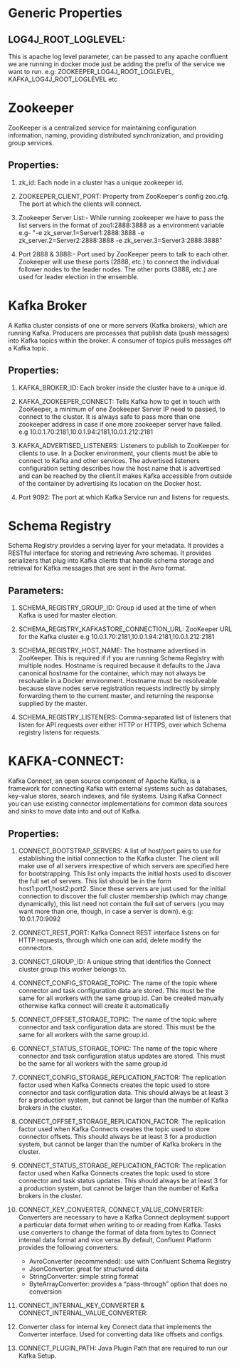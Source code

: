 # Generic Properties

## LOG4J_ROOT_LOGLEVEL: 
This is apache log level parameter, can be passed to any apache confluent we are        running in docker mode just be adding the prefix of the service we want to run. 
e.g: ZOOKEEPER_LOG4J_ROOT_LOGLEVEL, KAFKA_LOG4J_ROOT_LOGLEVEL etc



# Zookeeper
ZooKeeper is a centralized service for maintaining configuration information, naming,            providing distributed synchronization, and providing group services.

## Properties:


1. zk_id: Each node in a cluster has a unique zookeeper id.

2. ZOOKEEPER_CLIENT_PORT: 	Property from ZooKeeper's config zoo.cfg. The port at which the clients will        connect.

3. Zookeeper Server List:- While running zookeeper we have to pass the list servers in the format of zoo1:2888:3888 as a environment variable
e.g- "-e zk_server.1=Server1:2888:3888 -e zk_server.2=Server2:2888:3888 -e zk_server.3=Server3:2888:3888"

3. Port 2888 & 3888:- Port used by ZooKeeper peers to talk to each other. Zookeeper will use these         ports (2888, etc.) to connect the individual follower nodes to the leader nodes. The other ports        (3888, etc.) are used for leader election in the ensemble.

# Kafka Broker
A Kafka cluster consists of one or more servers (Kafka brokers), which are running Kafka.     Producers are processes that publish data (push messages) into Kafka topics within the broker. A         consumer of topics pulls messages off a Kafka topic.

## Properties:

1. KAFKA_BROKER_ID: Each broker inside the cluster have to a unique id.

2. KAFKA_ZOOKEEPER_CONNECT: Tells Kafka how to get in touch with ZooKeeper, a minimum of one Zookeeper Server IP need to passed, to connect to the cluster. It is always safe to pass more than one zookeeper address in case if one more zookeeper server have failed.
e.g 10.0.1.70:2181,10.0.1.94:2181,10.0.1.212:2181

3. KAFKA_ADVERTISED_LISTENERS: Listeners to publish to ZooKeeper for clients to use. In a Docker environment, your clients must be able to connect to Kafka and other services. The advertised listeners configuration setting describes how the host name that is advertised and can be reached by the client.It makes Kafka accessible from outside of the container by advertising its location on the Docker host.

4. Port 9092: The port at which Kafka Service run and listens for requests.


# Schema Registry
Schema Registry provides a serving layer for your metadata. It provides a RESTful interface for storing and retrieving Avro schemas. It provides serializers that plug into Kafka clients that handle schema storage and retrieval for Kafka messages that are sent in the Avro format.

## Parameters:

1. SCHEMA_REGISTRY_GROUP_ID: Group id used at the time of when Kafka is used for master election.

2. SCHEMA_REGISTRY_KAFKASTORE_CONNECTION_URL: ZooKeeper URL for the Kafka cluster
e.g 10.0.1.70:2181,10.0.1.94:2181,10.0.1.212:2181

3. SCHEMA_REGISTRY_HOST_NAME: The hostname advertised in ZooKeeper. This is required if if you are running Schema Registry with multiple nodes. Hostname is required because it defaults to the Java canonical hostname for the container, which may not always be resolvable in a Docker environment. Hostname must be resolveable because slave nodes serve registration requests indirectly by simply forwarding them to the current master, and returning the response supplied by the master.

4. SCHEMA_REGISTRY_LISTENERS: Comma-separated list of listeners that listen for API requests over either HTTP or HTTPS, over which Schema registry listens for requests.


# KAFKA-CONNECT:
Kafka Connect, an open source component of Apache Kafka, is a framework for connecting Kafka with external systems such as databases, key-value stores, search indexes, and file systems.
Using Kafka Connect you can use existing connector implementations for common data sources and sinks to move data into and out of Kafka.


## Properties:

1. CONNECT_BOOTSTRAP_SERVERS: A list of host/port pairs to use for establishing the initial connection to the Kafka cluster. The client will make use of all servers irrespective of which servers are specified here for bootstrapping. This list only impacts the initial hosts used to discover the full set of servers. This list should be in the form host1:port1,host2:port2. Since these servers are just used for the initial connection to discover the full cluster membership (which may change dynamically), this list need not contain the full set of servers (you may want more than one, though, in case a server is down).
e.g: 10.0.1.70:9092

2. CONNECT_REST_PORT:  Kafka Connect REST interface listens on for HTTP requests, through which one can add, delete modify the connectors.

3. CONNECT_GROUP_ID: A unique string that identifies the Connect cluster group this worker belongs to.

4. CONNECT_CONFIG_STORAGE_TOPIC: The name of the topic where connector and task configuration data are stored. This must be the same for all workers with the same group.id. Can be created manually otherwise kafka connect will create it automatically

5. CONNECT_OFFSET_STORAGE_TOPIC: The name of the topic where connector and task configuration data are stored. This must be the same for all workers with the same group.id.

6. CONNECT_STATUS_STORAGE_TOPIC: The name of the topic where connector and task configuration status updates are stored. This must be the same for all workers with the same group.id

7. CONNECT_CONFIG_STORAGE_REPLICATION_FACTOR: The replication factor used when Kafka Connects creates the topic used to store connector and task configuration data. This should always be at least 3 for a production system, but cannot be larger than the number of Kafka brokers in the cluster.

8. CONNECT_OFFSET_STORAGE_REPLICATION_FACTOR: The replication factor used when Kafka Connects creates the topic used to store connector offsets. This should always be at least 3 for a production system, but cannot be larger than the number of Kafka brokers in the cluster.

9. CONNECT_STATUS_STORAGE_REPLICATION_FACTOR: The replication factor used when Kafka Connects creates the topic used to store connector and task status updates. This should always be at least 3 for a production system, but cannot be larger than the number of Kafka brokers in the cluster.

10. CONNECT_KEY_CONVERTER, CONNECT_VALUE_CONVERTER: Converters are necessary to have a Kafka Connect  deployment support a particular data format when writing to or reading from Kafka. Tasks use converters to change the format of data from bytes to Connect internal data format and vice versa.By default, Confluent Platform provides the following converters:
    - AvroConverter (recommended): use with Confluent Schema Registry
    - JsonConverter: great for structured data
    - StringConverter: simple string format
    - ByteArrayConverter: provides a “pass-through” option that does no conversion

11. CONNECT_INTERNAL_KEY_CONVERTER & CONNECT_INTERNAL_VALUE_CONVERTER:

12. Converter class for internal key Connect data that implements the Converter interface. Used for converting data like offsets and configs.

13. CONNECT_PLUGIN_PATH: Java Plugin Path that are required to run our Kafka Setup.